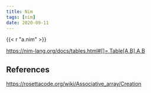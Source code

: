 ```yaml
---
title: Nim
tags: [nim]
date: 2020-09-11
---
```


{{< r "a.nim" >}}

<https://nim-lang.org/docs/tables.html#[]=,Table[A,B],A,B>

## References

<https://rosettacode.org/wiki/Associative_array/Creation>
